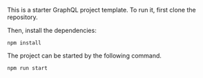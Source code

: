 
This is a starter GraphQL project template. To run it, first clone the repository.

Then, install the dependencies:

`npm install`

The project can be started by the following command.

`npm run start`